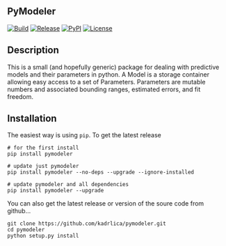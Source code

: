 PyModeler
---------

[![Build](https://img.shields.io/travis/kadrlica/pymodeler.svg)](https://travis-ci.org/kadrlica/pymodeler)
[![Release](https://img.shields.io/github/release/kadrlica/pymodeler.svg)](../../releases)
[![PyPI](https://img.shields.io/pypi/v/pymodeler.svg)](https://pypi.python.org/pypi/pymodeler)
[![License](https://img.shields.io/badge/license-MIT-blue.svg)](https://github.com/kadrlica/pymodeler)

Description
-----------

This is a small (and hopefully generic) package for dealing with predictive models and their parameters in python. A Model is a storage container allowing easy access to a set of Parameters. Parameters are mutable numbers and associated bounding ranges, estimated errors, and fit freedom.

Installation
------------
The easiest way is using `pip`. To get the latest release

```
# for the first install
pip install pymodeler

# update just pymodeler
pip install pymodeler --no-deps --upgrade --ignore-installed

# update pymodeler and all dependencies
pip install pymodeler --upgrade
```

You can also get the latest release or version of the soure code from github...

```
git clone https://github.com/kadrlica/pymodeler.git
cd pymodeler
python setup.py install
```
